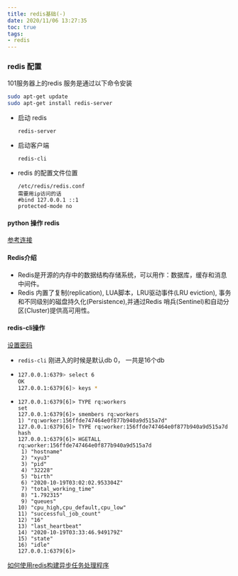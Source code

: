 ```yaml
---
title: redis基础(-)
date: 2020/11/06 13:27:35
toc: true
tags:
- redis
---
```







### redis 配置

101服务器上的redis 服务是通过以下命令安装

```bash
sudo apt-get update
sudo apt-get install redis-server
```
<!--more-->
* 启动 redis

  ```
  redis-server
  ```

* 启动客户端

  ```
  redis-cli
  ```

* redis 的配置文件位置

  ```
  /etc/redis/redis.conf
  需要用ip访问的话
  #bind 127.0.0.1 ::1
  protected-mode no
  ```

#### python 操作 redis

[参考连接](https://segmentfault.com/a/1190000014416025)


#### Redis介绍
* Redis是开源的内存中的数据结构存储系统，可以用作：数据库，缓存和消息中间件。
* Redis 内置了复制(replication), LUA脚本，LRU驱动事件(LRU eviction), 事务和不同级别的磁盘持久化(Persistence),并通过Redis 哨兵(Sentinel)和自动分区(Cluster)提供高可用性。




#### redis-cli操作

[设置密码](https://mp.weixin.qq.com/s?__biz=MzI3ODcxMzQzMw==&mid=2247487010&idx=2&sn=5ef9a8e55b19f2b2d3e0237356c52347&chksm=eb538b14dc2402023cb03c6cd63fd320d21e0854f8f78fccb0e970b4a04a379ccda25f1da334&scene=21#wechat_redirect)

* `redis-cli` 刚进入的时候是默认db 0， 一共是16个db

* ```bash
  127.0.0.1:6379> select 6
  OK
  127.0.0.1:6379[6]> keys *
  ```

* ```
  127.0.0.1:6379[6]> TYPE rq:workers
  set
  127.0.0.1:6379[6]> smembers rq:workers
  1) "rq:worker:156ffde747464e0f877b940a9d515a7d"
  127.0.0.1:6379[6]> TYPE rq:worker:156ffde747464e0f877b940a9d515a7d
  hash
  127.0.0.1:6379[6]> HGETALL rq:worker:156ffde747464e0f877b940a9d515a7d
   1) "hostname"
   2) "xyu3"
   3) "pid"
   4) "32228"
   5) "birth"
   6) "2020-10-19T03:02:02.953304Z"
   7) "total_working_time"
   8) "1.792315"
   9) "queues"
  10) "cpu_high,cpu_default,cpu_low"
  11) "successful_job_count"
  12) "16"
  13) "last_heartbeat"
  14) "2020-10-19T03:33:46.949179Z"
  15) "state"
  16) "idle"
  127.0.0.1:6379[6]>
  ```

[如何使用redis构建异步任务处理程序](https://my.oschina.net/letiantian/blog/526024)